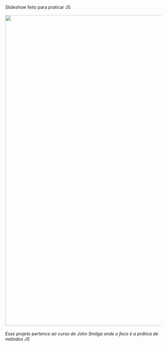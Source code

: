 Slideshow feito para praticar JS
<br><br>
<img width=1000 src='assets/to_readme/teste.gif' />
<br><br>
<em>Esse projeto pertence ao curso de John Smilga onde o foco é a prática de métodos JS</em>

